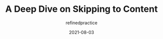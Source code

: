 ---
author: refinedpractice
date: 2021-08-03
publisher: css
tags:
  - accessibility
target_url: https://css-tricks.com/a-deep-dive-on-skipping-to-content/
title: A Deep Dive on Skipping to Content
---